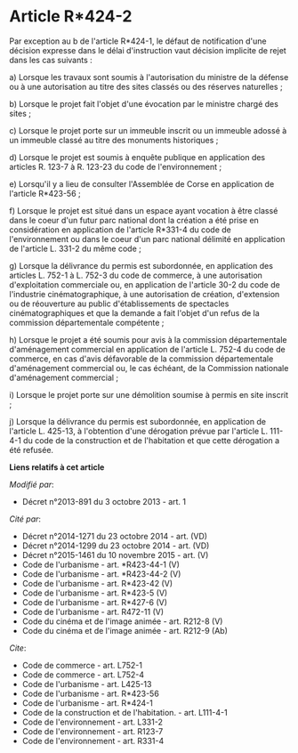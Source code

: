 # Article R*424-2

Par exception au b de l'article R*424-1, le défaut de notification d'une décision expresse dans le délai d'instruction vaut
décision implicite de rejet dans les cas suivants : 

a) Lorsque les travaux sont soumis à l'autorisation du ministre de la défense ou à une autorisation au titre des sites
classés ou des réserves naturelles ; 

b) Lorsque le projet fait l'objet d'une évocation par le ministre chargé des sites ; 

c) Lorsque le projet porte sur un immeuble inscrit ou un immeuble adossé à un immeuble classé au titre des monuments
historiques ; 

d) Lorsque le projet est soumis à enquête publique en application des articles R. 123-7 à R. 123-23 du code de
l'environnement ; 

e) Lorsqu'il y a lieu de consulter l'Assemblée de Corse en application de l'article R*423-56 ; 

f) Lorsque le projet est situé dans un espace ayant vocation à être classé dans le coeur d'un futur parc national dont la
création a été prise en considération en application de l'article R*331-4 du code de l'environnement ou dans le coeur d'un
parc national délimité en application de l'article L. 331-2 du même code ; 

g) Lorsque la délivrance du permis est subordonnée, en application des articles L. 752-1 à L. 752-3 du code de commerce, à
une autorisation d'exploitation commerciale ou, en application de l'article 30-2 du code de l'industrie cinématographique, à
une autorisation de création, d'extension ou de réouverture au public d'établissements de spectacles cinématographiques et
que la demande a fait l'objet d'un refus de la commission départementale compétente ; 

h) Lorsque le projet a été soumis pour avis à la commission départementale d'aménagement commercial en application de
l'article L. 752-4 du code de commerce, en cas d'avis défavorable de la commission départementale d'aménagement commercial
ou, le cas échéant, de la Commission nationale d'aménagement commercial ; 

i) Lorsque le projet porte sur une démolition soumise à permis en site inscrit ; 

j) Lorsque la délivrance du permis est subordonnée, en application de l'article L. 425-13, à l'obtention d'une dérogation
prévue par l'article L. 111-4-1 du code de la construction et de l'habitation et que cette dérogation a été refusée.

**Liens relatifs à cet article**

_Modifié par_:

  - Décret n°2013-891 du 3 octobre 2013 - art. 1

_Cité par_:

  - Décret n°2014-1271 du 23 octobre 2014 - art. (VD)
  - Décret n°2014-1299 du 23 octobre 2014 - art. (VD)
  - Décret n°2015-1461 du 10 novembre 2015 - art. (V)
  - Code de l'urbanisme - art. *R423-44-1 (V)
  - Code de l'urbanisme - art. *R423-44-2 (V)
  - Code de l'urbanisme - art. R*423-42 (V)
  - Code de l'urbanisme - art. R*423-5 (V)
  - Code de l'urbanisme - art. R*427-6 (V)
  - Code de l'urbanisme - art. R472-11 (V)
  - Code du cinéma et de l'image animée - art. R212-8 (V)
  - Code du cinéma et de l'image animée - art. R212-9 (Ab)

_Cite_:

  - Code de commerce - art. L752-1
  - Code de commerce - art. L752-4
  - Code de l'urbanisme - art. L425-13
  - Code de l'urbanisme - art. R*423-56
  - Code de l'urbanisme - art. R*424-1
  - Code de la construction et de l'habitation. - art. L111-4-1
  - Code de l'environnement - art. L331-2
  - Code de l'environnement - art. R123-7
  - Code de l'environnement - art. R331-4
